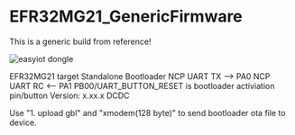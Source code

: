# EFR32MG21_GenericFirmware

This is a generic build from reference!

![easyiot dongle](https://github.com/xsp1989/zigbeeFirmware/blob/master/Pic/easyiot%20Dongle.png)

EFR32MG21 target
Standalone Bootloader
NCP UART TX --> PA0
NCP UART RC <-- PA1
PB00/UART_BUTTON_RESET is bootloader activiation pin/button
Version: x.xx.x
DCDC

Use "1. upload gbl" and "xmodem(128 byte)" to send bootloader ota file to device.

